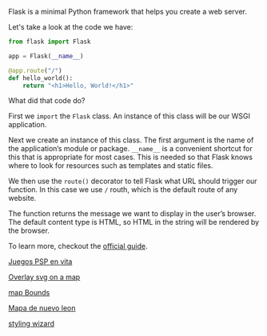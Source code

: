 Flask is a minimal Python framework that helps you create a web server. 

Let's take a look at the code we have:

```python
from flask import Flask

app = Flask(__name__)

@app.route("/")
def hello_world():
    return "<h1>Hello, World!</h1>"
```
	
What did that code do?

First we `import` the `Flask` class. An instance of this class will be our WSGI application.

Next we create an instance of this class. The first argument is the name of the application’s module or package. `__name__` is a convenient shortcut for this that is appropriate for most cases. This is needed so that Flask knows where to look for resources such as templates and static files.

We then use the `route()` decorator to tell Flask what URL should trigger our function. In this case we use `/` routh, which is the default route of any website.

The function returns the message we want to display in the user’s browser. The default content type is HTML, so HTML in the string will be rendered by the browser.

To learn more, checkout the [official guide](https://flask.palletsprojects.com/en/2.0.x/quickstart/).

[Juegos PSP en vita](https://www.cheapassgamer.com/topic/281768-complete-list-of-pspminispsone-games-playable-on-vita/)

[Overlay svg on a map](https://stackoverflow.com/questions/28586618/add-custom-svg-layer-on-google-map-api-v3)

[map Bounds](https://developers.google.com/maps/documentation/javascript/examples/control-bounds-restriction)

[Mapa de nuevo leon](https://www.3museos.com/?eventos=la-gran-ciudad-del-nuevo-reino-de-leon)

[styling wizard](https://mapstyle.withgoogle.com/)
